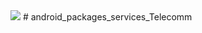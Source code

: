 <img src="https://raw.github.com/TeamBliss-LP/android/lp5.1/bliss-logo.png">
# android_packages_services_Telecomm
